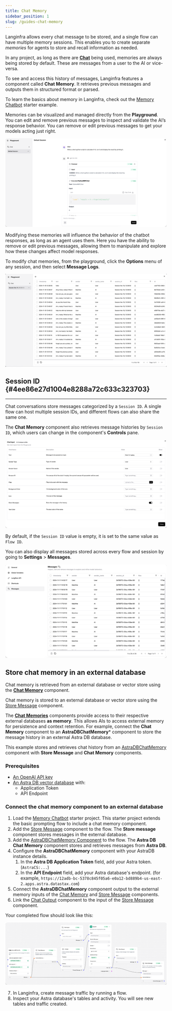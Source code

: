 ```yaml
---
title: Chat Memory
sidebar_position: 1
slug: /guides-chat-memory
---
```




Langinfra allows every chat message to be stored, and a single flow can have multiple memory sessions. This enables you to create separate _memories_ for agents to store and recall information as needed.


In any project, as long as there are [**Chat**](/components-io) being used, memories are always being stored by default. These are messages from a user to the AI or vice-versa.


To see and access this history of messages, Langinfra features a component called **Chat Memory**. It retrieves previous messages and outputs them in structured format or parsed.


To learn the basics about memory in Langinfra, check out the [Memory Chatbot](/starter-projects-memory-chatbot) starter example.


Memories can be visualized and managed directly from the **Playground**. You can edit and remove previous messages to inspect and validate the AI’s response behavior. You can remove or edit previous messages to get your models acting just right.


![](/img/playground.png)


Modifying these memories will influence the behavior of the chatbot responses, as long as an agent uses them. Here you have the ability to remove or edit previous messages, allowing them to manipulate and explore how these changes affect model responses.

To modify chat memories, from the playground, click the **Options** menu of any session, and then select **Message Logs**.


![](/img/logs.png)


## Session ID {#4ee86e27d1004e8288a72c633c323703}


---


Chat conversations store messages categorized by a `Session ID`. A single flow can host multiple session IDs, and different flows can also share the same one.


The **Chat Memory** component also retrieves message histories by `Session ID`, which users can change in the component's **Controls** pane.

![](/img/chat-input-controls-pane.png)

By default, if the `Session ID` value is empty, it is set to the same value as `Flow ID`.

You can also display all messages stored across every flow and session by going to **Settings** &gt; **Messages**.

![](/img/settings-messages.png)



## Store chat memory in an external database

Chat memory is retrieved from an external database or vector store using the [**Chat Memory**](/components-helpers#chat-memory) component.

Chat memory is stored to an external database or vector store using the [Store Message](/components-helpers#store-message) component.

The [**Chat Memories**](/Components/components-memories) components provide access to their respective external databases **as memory**. This allows AIs to access external memory for persistence and context retention. For example, connect the **Chat Memory** component to an **AstraDBChatMemory*** component to store the message history in an external Astra DB database.

This example stores and retrieves chat history from an [AstraDBChatMemory](/Components/components-memories#astradbchatmemory-component) component with **Store Message** and **Chat Memory** components.

### Prerequisites

* [An OpenAI API key](https://platform.openai.com/)
* [An Astra DB vector database](https://docs.datastax.com/en/astra-db-serverless/get-started/quickstart.html) with:
	* Application Token
	* API Endpoint

### Connect the chat memory component to an external database

1. Load the [Memory Chatbot](/starter-projects-memory-chatbot) starter project.
This starter project extends the basic prompting flow to include a chat memory component.
2. Add the [Store Message](/components-helpers#store-message) component to the flow.
The **Store message** component stores messages in the external database.
3. Add the [AstraDBChatMemory Component](/Components/components-memories#astradbchatmemory-component) to the flow.
The **Astra DB Chat Memory** component stores and retrieves messages from **Astra DB**.
4. Configure the **AstraDBChatMemory** component with your AstraDB instance details.
	1. In the **Astra DB Application Token** field, add your Astra token. (`AstraCS:...`)
	2. In the **API Endpoint** field, add your Astra database's endpoint. (for example, `https://12adb-bc-5378c845f05a6-e0a12-bd889b4-us-east-2.apps.astra.datastax.com`)
5. Connect the **AstraDBChatMemory** component output to the external memory inputs of the [Chat Memory](/components-helpers#chat-memory) and [Store Message](/components-helpers#store-message) components.
6. Link the [Chat Output](/components-io#chat-output) component to the input of the [Store Message](/components-helpers#store-message) component.

Your completed flow should look like this:

![Sample Flow storing Chat Memory in AstraDB](/img/astra_db_chat_memory_rounded.png)

7. In Langinfra, create message traffic by running a flow.
8. Inspect your Astra database's tables and activity.
You will see new tables and traffic created.
